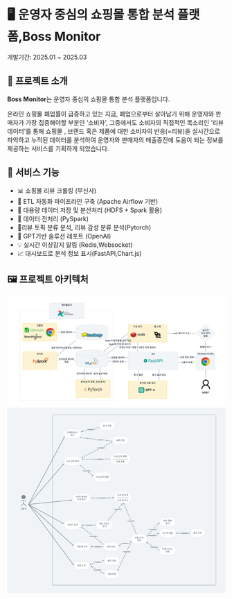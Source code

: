 # 🖥️ 운영자 중심의 쇼핑몰 통합 분석 플랫폼,Boss Monitor
개발기간: 2025.01 ~ 2025.03

## 💁 프로젝트 소개
**Boss Monitor**는 운영자 중심의 쇼핑몰 통합 분석 플랫폼입니다.

온라인 쇼핑몰 폐업률이 급증하고 있는 지금, 폐업으로부터 살아남기 위해 운영자와 판매자가 가장 집중해야할 부분인 ‘소비자’, 
그중에서도 소비자의 직접적인 목소리인 ‘리뷰 데이터’를 통해 쇼핑몰 , 브랜드 혹은 제품에 대한 소비자의 반응(=리뷰)을 실시간으로 파악하고 
누적된 데이터를 분석하여 운영자와 판매자의 매출증진에 도움이 되는 정보를 제공하는 서비스를 기획하게 되었습니다.

## 🔧 서비스 기능

- 📊 쇼핑몰 리뷰 크롤링 (무신사)
- 🔄 ETL 자동화 파이프라인 구축 (Apache Airflow 기반)
- 📂 대용량 데이터 저장 및 분산처리 (HDFS + Spark 활용)
- 🧼 데이터 전처리 (PySpark)
- 🧐리뷰 토픽 분류 분석, 리뷰 감성 분류 분석(Pytorch)
- 🧠 GPT기반 솔루션 레포트 (OpenAI)
- 💡 실시간 이상감지 알림 (Redis,Websocket)
- 📈 대시보드로 분석 정보 표시(FastAPI,Chart.js)

## 🖼 프로젝트 아키텍처
![image](./images/architecture.png)
![image](./images/usecase.png)
